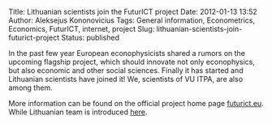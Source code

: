 Title: Lithuanian scientists join the FuturICT project
Date: 2012-01-13 13:52
Author: Aleksejus Kononovicius
Tags: General information, Econometrics, Economics, FuturICT, internet, project
Slug: lithuanian-scientists-join-futurict-project
Status: published

In
the past few year European econophysicists shared a rumors on the
upcoming flagship project, which should innovate not only econophysics,
but also economic and other social sciences. Finally it has started and
Lithuanian scientists have joined it! We, scientists of VU ITPA, are
also among them.

More information can be found on the official project home page
[futurict.eu](http://futurict.eu). While Lithuanian team is introduced
[here](/futurict "FuturICT").
